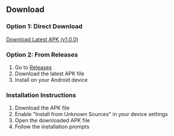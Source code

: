 ## Download

### Option 1: Direct Download
[Download Latest APK (v1.0.0)](https://github.com/yourusername/bigtictactoe/releases/download/v1.0.0/app-release.apk)

### Option 2: From Releases
1. Go to [Releases](https://github.com/yourusername/bigtictactoe/releases)
2. Download the latest APK file
3. Install on your Android device

### Installation Instructions
1. Download the APK file
2. Enable "Install from Unknown Sources" in your device settings
3. Open the downloaded APK file
4. Follow the installation prompts 